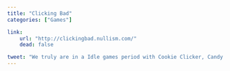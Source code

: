 ```yaml
---
title: "Clicking Bad"
categories: ["Games"]

link:
    url: "http://clickingbad.nullism.com/"
    dead: false

tweet: "We truly are in a Idle games period with Cookie Clicker, Candy Box 2 and now this."
---
```

